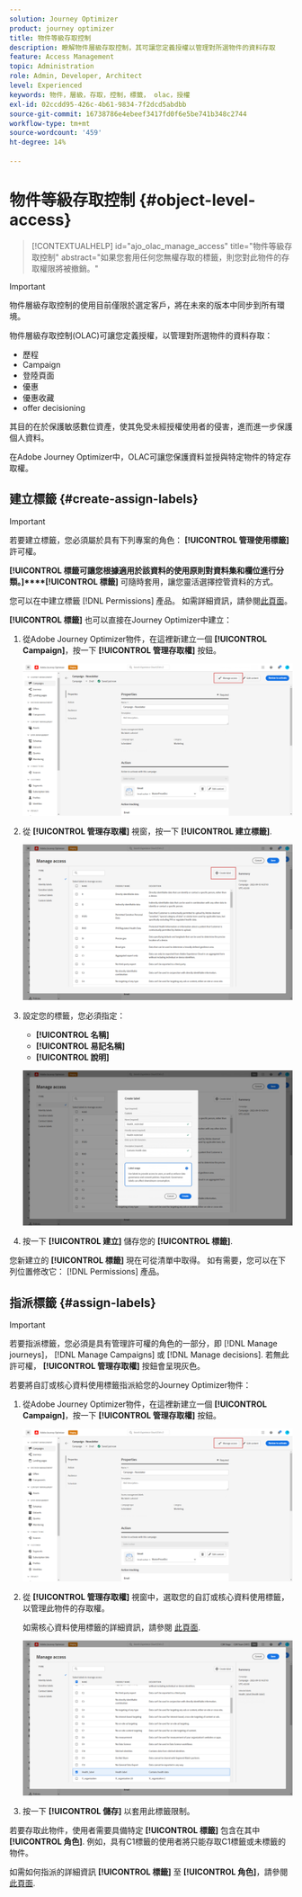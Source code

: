```yaml
---
solution: Journey Optimizer
product: journey optimizer
title: 物件等級存取控制
description: 瞭解物件層級存取控制，其可讓您定義授權以管理對所選物件的資料存取
feature: Access Management
topic: Administration
role: Admin, Developer, Architect
level: Experienced
keywords: 物件，層級，存取，控制，標籤， olac，授權
exl-id: 02ccdd95-426c-4b61-9834-7f2dcd5abdbb
source-git-commit: 16738786e4ebeef3417fd0f6e5be741b348c2744
workflow-type: tm+mt
source-wordcount: '459'
ht-degree: 14%

---
```


# 物件等級存取控制 {#object-level-access}

>[!CONTEXTUALHELP]
>id="ajo_olac_manage_access"
>title="物件等級存取控制"
>abstract="如果您套用任何您無權存取的標籤，則您對此物件的存取權限將被撤銷。"

>[!IMPORTANT]
>
>物件層級存取控制的使用目前僅限於選定客戶，將在未來的版本中同步到所有環境。

物件層級存取控制(OLAC)可讓您定義授權，以管理對所選物件的資料存取：

* 歷程
* Campaign
* 登陸頁面
* 優惠
* 優惠收藏
* offer decisioning

其目的在於保護敏感數位資產，使其免受未經授權使用者的侵害，進而進一步保護個人資料。

在Adobe Journey Optimizer中，OLAC可讓您保護資料並授與特定物件的特定存取權。

## 建立標籤 {#create-assign-labels}

>[!IMPORTANT]
>
>若要建立標籤，您必須屬於具有下列專案的角色： **[!UICONTROL 管理使用標籤]** 許可權。

**[!UICONTROL 標籤可讓您根據適用於該資料的使用原則對資料集和欄位進行分類。]****[!UICONTROL 標籤]** 可隨時套用，讓您靈活選擇控管資料的方式。

您可以在中建立標籤 [!DNL Permissions] 產品。 如需詳細資訊，請參閱[此頁面](https://experienceleague.adobe.com/docs/experience-platform/access-control/abac/permissions-ui/labels.html)。

**[!UICONTROL 標籤]** 也可以直接在Journey Optimizer中建立：

1. 從Adobe Journey Optimizer物件，在這裡新建立一個 **[!UICONTROL Campaign]**，按一下 **[!UICONTROL 管理存取權]** 按鈕。

   ![](assets/olac_1.png)

1. 從 **[!UICONTROL 管理存取權]** 視窗，按一下 **[!UICONTROL 建立標籤]**.

   ![](assets/olac_2.png)

1. 設定您的標籤，您必須指定：
   * **[!UICONTROL 名稱]**
   * **[!UICONTROL 易記名稱]**
   * **[!UICONTROL 說明]**

   ![](assets/olac_3.png)

1. 按一下 **[!UICONTROL 建立]** 儲存您的 **[!UICONTROL 標籤]**.

您新建立的 **[!UICONTROL 標籤]** 現在可從清單中取得。 如有需要，您可以在下列位置修改它： [!DNL Permissions] 產品。

## 指派標籤 {#assign-labels}

>[!IMPORTANT]
>
>若要指派標籤，您必須是具有管理許可權的角色的一部分，即 [!DNL Manage journeys]， [!DNL Manage Campaigns] 或 [!DNL Manage decisions]. 若無此許可權， **[!UICONTROL 管理存取權]** 按鈕會呈現灰色。

若要將自訂或核心資料使用標籤指派給您的Journey Optimizer物件：

1. 從Adobe Journey Optimizer物件，在這裡新建立一個 **[!UICONTROL Campaign]**，按一下 **[!UICONTROL 管理存取權]** 按鈕。

   ![](assets/olac_1.png)

1. 從 **[!UICONTROL 管理存取權]** 視窗中，選取您的自訂或核心資料使用標籤，以管理此物件的存取權。

   如需核心資料使用標籤的詳細資訊，請參閱 [此頁面](https://experienceleague.adobe.com/docs/experience-platform/data-governance/labels/reference.html).

   ![](assets/olac_4.png)

1. 按一下 **[!UICONTROL 儲存]** 以套用此標籤限制。

若要存取此物件，使用者需要具備特定 **[!UICONTROL 標籤]** 包含在其中 **[!UICONTROL 角色]**.
例如，具有C1標籤的使用者將只能存取C1標籤或未標籤的物件。

如需如何指派的詳細資訊 **[!UICONTROL 標籤]** 至 **[!UICONTROL 角色]**，請參閱 [此頁面](https://experienceleague.adobe.com/docs/experience-platform/access-control/abac/permissions-ui/permissions.html?lang=en#manage-labels-for-a-role).
